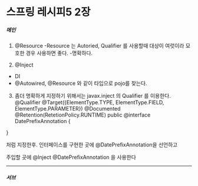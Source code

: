 # 스프링 레시피5 2장

##### 메인

1. @Resource
-Resource 는 Autoried, Qualifier 를 사용할때 대상이 여럿이라 모호한 경우 사용하면 좋다.
-명확하다.

2. @Inject 
- DI
- @Autowired, @Resource 와 같이 타입으로 pojo를 찾는다.

3. 좀더 명확하게 지정하기 위해서는 javax.inject 의 Qualifier 를 이용한다.
@Qualifier
@Target({ElementType.TYPE, ElementType.FIELD, ElementType.PARAMETER})
@Documented
@Retention(RetetionPolicy.RUNTIME)
public @interface DatePrefixAnnotation {

}

처럼 지정한후.
인터페이스를 구현한 곳에 @DatePrefixAnnotation을 선언하고

주입할 곳에
@Inject @DatePrefixAnnotation
을 사용한다


--- 

##### 서브
